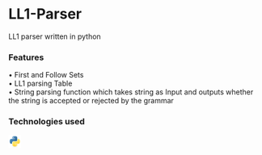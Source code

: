 # LL1-Parser
LL1 parser written in python

### Features
• First and Follow Sets<br/>
• LL1 parsing Table<br/>
• String parsing function which takes string as Input and outputs whether the string is accepted or rejected by the grammar<br/>

### Technologies used
<img align="left" alt="Python" width="25px" src="https://github.com/devicons/devicon/blob/master/icons/python/python-original.svg">
